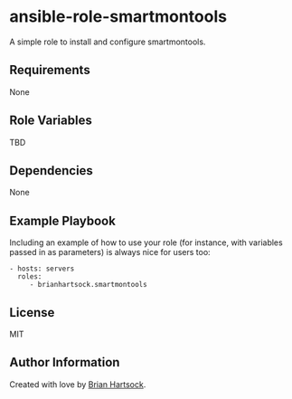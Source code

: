 ansible-role-smartmontools
=========

A simple role to install and configure smartmontools.

Requirements
------------

None

Role Variables
--------------

TBD

Dependencies
------------

None

Example Playbook
----------------

Including an example of how to use your role (for instance, with variables passed in as parameters) is always nice for users too:

    - hosts: servers
      roles:
         - brianhartsock.smartmontools

License
-------

MIT

Author Information
------------------

Created with love by [Brian Hartsock](http://blog.brianhartsock.com).
